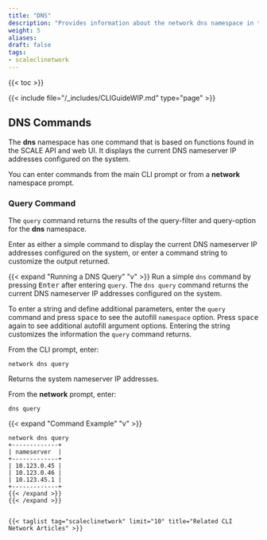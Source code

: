 ```yaml
---
title: "DNS"
description: "Provides information about the network dns namespace in the TrueNAS CLI. Includes command syntax and common commands."
weight: 5
aliases:
draft: false
tags:
- scaleclinetwork
---
```


{{< toc >}}


{{< include file="/_includes/CLIGuideWIP.md" type="page" >}}

## DNS Commands

The **dns** namespace has one command that is based on functions found in the SCALE API and web UI. 
It displays the current DNS nameserver IP addresses configured on the system. 

You can enter commands from the main CLI prompt or from a **network** namespace prompt.

### Query Command

The `query` command returns the results of the query-filter and query-option for the **dns** namespace. 

Enter as either a simple command to display the current DNS nameserver IP addresses configured on the system, or enter a command string to customize the output returned. 

{{< expand "Running a DNS Query" "v" >}}
Run a simple `dns` command by pressing <kbd>Enter</kbd> after entering `query`. 
The `dns query` command returns the current DNS nameserver IP addresses configured on the system. 

To enter a string and define additional parameters, enter the `query` command and press <kbd>space</kbd> to see the autofill `namespace` option. 
Press <kbd>space</kbd> again to see additional autofill argument options. 
Entering the string customizes the information the `query` command returns. 

From the CLI prompt, enter:

`network dns query`

Returns the system nameserver IP addresses. 

From the **network** prompt, enter:

`dns query`

{{< expand "Command Example" "v" >}}
```
network dns query
+-------------+
| nameserver  |
+-------------+
| 10.123.0.45 |
| 10.123.0.46 |
| 10.123.45.1 |
+-------------+
{{< /expand >}}
{{< /expand >}}


{{< taglist tag="scaleclinetwork" limit="10" title="Related CLI Network Articles" >}}